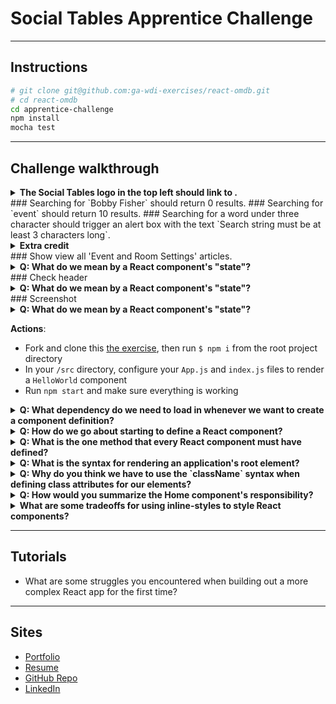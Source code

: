 # Social Tables Apprentice Challenge
---

## Instructions

```bash
# git clone git@github.com:ga-wdi-exercises/react-omdb.git
# cd react-omdb
cd apprentice-challenge
npm install
mocha test
```
---

## Challenge walkthrough


<details>
### <summary><strong> The Social Tables logo in the top left should link to <https://www.socialtables.com/>.</strong></summary>

  > .

</details>
### Searching for `Bobby Fisher` should return 0 results.
</details>
### Searching for `event` should return 10 results.
</details>
### Searching for a word under three character should trigger an alert box with the text `Search string must be at least 3 characters long`.

<details>
## <summary><strong>Extra credit</strong></summary>
### Software dropdown.



  > .

</details>
### Show view all 'Event and Room Settings' articles.
<details>
  <summary><strong>Q: What do we mean by a React component's "state"?</strong></summary>

  > .

</details>
### Check header
<details>
  <summary><strong>Q: What do we mean by a React component's "state"?</strong></summary>

  > .

</details>
### Screenshot
<details>
  <summary><strong>Q: What do we mean by a React component's "state"?</strong></summary>

  > .

</details>



**Actions**:
- Fork and clone this [the exercise](https://github.com/ga-wdi-exercises/react-omdb/), then run `$ npm i` from the root project directory
- In your `/src` directory, configure your `App.js` and `index.js` files to render a `HelloWorld` component
- Run `npm start` and make sure everything is working

<details>
  <summary><strong>Q: What dependency do we need to load in whenever we want to create a component definition?</strong></summary>

  > React

</details>

<details>
  <summary><strong>Q: How do we go about starting to define a React component?</strong></summary>

  ```js
  class ComponentName extends Component {
    // Component definition goes in here...
  }
  ```

</details>

<details>
  <summary><strong>Q: What is the one method that every React component must have defined?</strong></summary>

  > render

</details>

<details>
  <summary><strong>Q: What is the syntax for rendering an application's root element?</strong></summary>

  ```js
  ReactDOM.render(
     <MyRootElement />, // some component
     document.getElementById("app") // some div
  )
  ```

</details>


<details>
  <summary><strong>Q: Why do you think we have to use the `className` syntax when defining class attributes for our elements?</strong></summary>

  > `class` is a protected keyword in React/JSX.

</details>

<details>
  <summary><strong>Q: How would you summarize the Home component's responsibility?</strong></summary>

  > A: This will be our application's root element, the parent in which we will nest the rest of our child components. In charge of render what the user sees on initial page load.

</details>


<details>
  <summary><strong>What are some tradeoffs for using inline-styles to style React components?</strong></summary>
</details>

---

## Tutorials

- What are some struggles you encountered when building out a more complex React app for the first time?


---

## Sites

* [Portfolio](http://lafrish.github.io/)
* [Resume](https://drive.google.com/open?id=0B9BDSYdQ3pr8MVpVXzVuUGtjTkU)
* [GitHub Repo](https://github.com/LaFrish)
* [LinkedIn](https://www.linkedin.com/in/farishtahaider)
